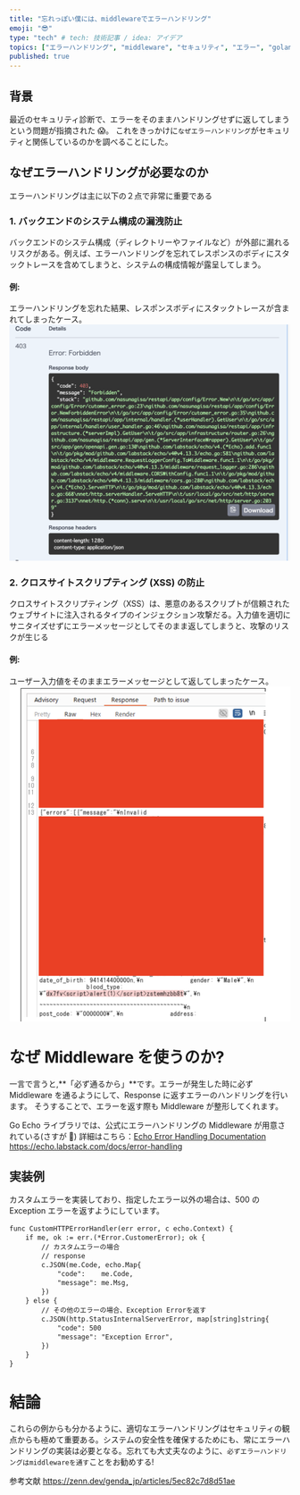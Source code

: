 ```yaml
---
title: "忘れっぽい僕には、middlewareでエラーハンドリング"
emoji: "😎"
type: "tech" # tech: 技術記事 / idea: アイデア
topics: ["エラーハンドリング", "middleware", "セキュリティ", "エラー", "golang"]
published: true
---
```


## 背景

最近のセキュリティ診断で、エラーをそのままハンドリングせずに返してしまうという問題が指摘された 😱。 これをきっかけに`なぜエラーハンドリング`がセキュリティと関係しているのかを調べることにした。

## なぜエラーハンドリングが必要なのか

エラーハンドリングは主に以下の２点で非常に重要である

### 1. バックエンドのシステム構成の漏洩防止

バックエンドのシステム構成（ディレクトリーやファイルなど）が外部に漏れるリスクがある。例えば、エラーハンドリングを忘れてレスポンスのボディにスタックトレースを含めてしまうと、システムの構成情報が露呈してしまう。

#### 例:

エラーハンドリングを忘れた結果、レスポンスボディにスタックトレースが含まれてしまったケース。
![エラーハンドリング忘れ例](/images/errorhandling/image1.png)

### 2. クロスサイトスクリプティング (XSS) の防止

クロスサイトスクリプティング（XSS）は、悪意のあるスクリプトが信頼されたウェブサイトに注入されるタイプのインジェクション攻撃だる。入力値を適切にサニタイズせずにエラーメッセージとしてそのまま返してしまうと、攻撃のリスクが生じる

#### 例:

ユーザー入力値をそのままエラーメッセージとして返してしまったケース。
![XSS攻撃例](/images/errorhandling/image3.png)

# **なぜ Middleware を使うのか?**

一言で言うと,**「必ず通るから」**です。エラーが発生した時に必ず Middleware を通るようにして、Response に返すエラーのハンドリングを行います。
そうすることで、エラーを返す際も Middleware が整形してくれます。

Go Echo ライブラリでは、公式にエラーハンドリングの Middleware が用意されている(さすが 👏)
詳細はこちら：[Echo Error Handling Documentation](https://echo.labstack.com/docs/error-handling)
https://echo.labstack.com/docs/error-handling

## 実装例

カスタムエラーを実装しており、指定したエラー以外の場合は、500 の Exception エラーを返すようにしています。

```golang
func CustomHTTPErrorHandler(err error, c echo.Context) {
	if me, ok := err.(*Error.CustomerError); ok {
		// カスタムエラーの場合
        // response
		c.JSON(me.Code, echo.Map{
			"code":    me.Code,
			"message": me.Msg,
		})
	} else {
		// その他のエラーの場合、Exception Errorを返す
		c.JSON(http.StatusInternalServerError, map[string]string{
            "code": 500
			"message": "Exception Error",
		})
	}
}
```

# 結論

これらの例からも分かるように、適切なエラーハンドリングはセキュリティの観点からも極めて重要ある。システムの安全性を確保するためにも、常にエラーハンドリングの実装は必要となる。忘れても大丈夫なのように、`必ずエラーハンドリングはmiddlewareを通す`ことをお勧めする!

参考文献
https://zenn.dev/genda_jp/articles/5ec82c7d8d51ae
